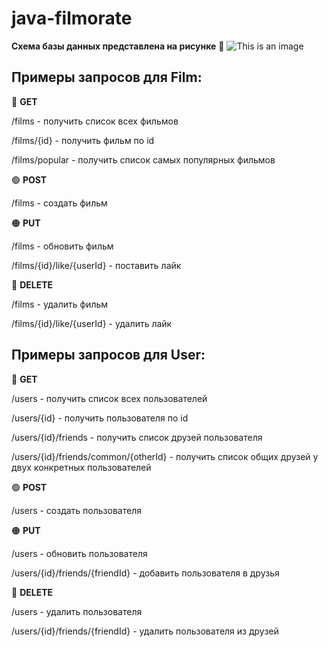 # java-filmorate

**Схема базы данных представлена на рисунке** :sauropod:
![This is an image](https://user-images.githubusercontent.com/32979737/204534723-74327efd-1b52-4498-a379-fe2bb5a53a8f.png)

## Примеры запросов для Film:
:large_blue_circle: **GET** 

/films - получить список всех фильмов

/films/{id} - получить фильм по id

 /films/popular - получить список самых популярных фильмов 

:green_circle: **POST** 

/films - создать фильм

:orange_circle: **PUT** 

/films - обновить фильм

/films/{id}/like/{userId} - поставить лайк

:red_circle: **DELETE** 

/films - удалить фильм

/films/{id}/like/{userId} - удалить лайк 

## Примеры запросов для User:
:large_blue_circle: **GET**

/users - получить список всех пользователей

/users/{id} - получить пользователя по id

/users/{id}/friends - получить список друзей пользователя

/users/{id}/friends/common/{otherId} - получить список общих друзей у двух конкретных пользователей

:green_circle: **POST** 

/users - создать пользователя

:orange_circle: **PUT** 

/users - обновить пользователя

/users/{id}/friends/{friendId} - добавить пользователя в друзья

:red_circle: **DELETE** 

/users - удалить пользователя

/users/{id}/friends/{friendId} - удалить пользователя из друзей
